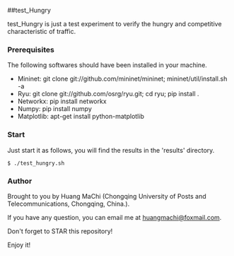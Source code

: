 ##test_Hungry

test_Hungry is just a test experiment to verify the hungry and competitive characteristic of traffic.


### Prerequisites

The following softwares should have been installed in your machine.
* Mininet: git clone git://github.com/mininet/mininet; mininet/util/install.sh -a
* Ryu: git clone git://github.com/osrg/ryu.git; cd ryu; pip install .
* Networkx: pip install networkx
* Numpy: pip install numpy
* Matplotlib: apt-get install python-matplotlib


### Start

Just start it as follows, you will find the results in the 'results' directory.

    $ ./test_hungry.sh


### Author

Brought to you by Huang MaChi (Chongqing University of Posts and Telecommunications, Chongqing, China.).

If you have any question, you can email me at huangmachi@foxmail.com.

Don't forget to STAR this repository!

Enjoy it!
